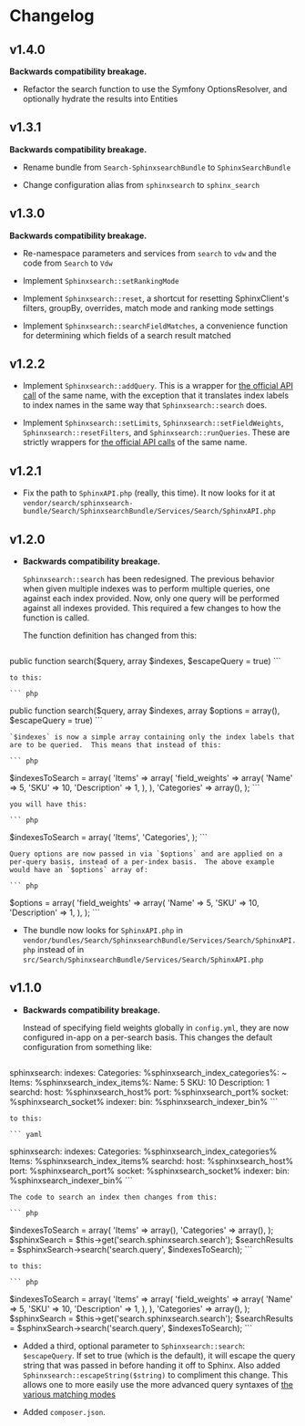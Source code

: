 Changelog
=========

v1.4.0
------

**Backwards compatibility breakage.**

* Refactor the search function to use the Symfony OptionsResolver, and optionally hydrate the results into Entities

v1.3.1
------

**Backwards compatibility breakage.**

* Rename bundle from `Search-SphinxsearchBundle` to `SphinxSearchBundle`

* Change configuration alias from `sphinxsearch` to `sphinx_search`

v1.3.0
------

**Backwards compatibility breakage.**

* Re-namespace parameters and services from `search` to `vdw` and the code from `Search` to `Vdw`

* Implement `Sphinxsearch::setRankingMode`

* Implement `Sphinxsearch::reset`, a shortcut for resetting SphinxClient's filters, groupBy, overrides, match mode and ranking mode settings

* Implement `Sphinxsearch::searchFieldMatches`, a convenience function for determining which fields of a search result matched

v1.2.2
------

* Implement `Sphinxsearch::addQuery`.  This is a wrapper for [the official API call](http://sphinxsearch.com/docs/current.html#api-reference) of the same name, with the exception that it translates index labels to index names in the same way that `Sphinxsearch::search` does.

* Implement `Sphinxsearch::setLimits`, `Sphinxsearch::setFieldWeights`, `Sphinxsearch::resetFilters`, and `Sphinxsearch::runQueries`.  These are strictly wrappers for [the official API calls](http://sphinxsearch.com/docs/current.html#api-reference) of the same name.

v1.2.1
------

* Fix the path to `SphinxAPI.php` (really, this time).  It now looks for it at `vendor/search/sphinxsearch-bundle/Search/SphinxsearchBundle/Services/Search/SphinxAPI.php`

v1.2.0
------

* **Backwards compatibility breakage.**

    `Sphinxsearch::search` has been redesigned.  The previous behavior when given multiple indexes was to perform multiple queries, one against each index provided.  Now, only one query will be performed against all indexes provided.  This required a few changes to how the function is called.

    The function definition has changed from this:

    ``` php
public function search($query, array $indexes, $escapeQuery = true)
    ```

    to this:

    ``` php
public function search($query, array $indexes, array $options = array(), $escapeQuery = true)
    ```

    `$indexes` is now a simple array containing only the index labels that are to be queried.  This means that instead of this:

    ``` php
$indexesToSearch = array(
  'Items' => array(
    'field_weights' => array(
      'Name' => 5,
      'SKU' => 10,
      'Description' => 1,
    ),
  ),
  'Categories' => array(),
);
    ```

    you will have this:

    ``` php
$indexesToSearch = array(
  'Items',
  'Categories',
);
    ```

    Query options are now passed in via `$options` and are applied on a per-query basis, instead of a per-index basis.  The above example would have an `$options` array of:

    ``` php
$options = array(
  'field_weights' => array(
    'Name' => 5,
    'SKU' => 10,
    'Description' => 1,
  ),
);
    ```

* The bundle now looks for `SphinxAPI.php` in `vendor/bundles/Search/SphinxsearchBundle/Services/Search/SphinxAPI.php` instead of in `src/Search/SphinxsearchBundle/Services/Search/SphinxAPI.php`

v1.1.0
------

* **Backwards compatibility breakage.**

    Instead of specifying field weights globally in `config.yml`, they are now configured in-app on a per-search basis.  This changes the default configuration from something like:

    ``` yaml
sphinxsearch:
    indexes:
        Categories:
            %sphinxsearch_index_categories%: ~
        Items:
            %sphinxsearch_index_items%:
                Name:        5
                SKU:         10
                Description: 1
    searchd:
        host:   %sphinxsearch_host%
        port:   %sphinxsearch_port%
        socket: %sphinxsearch_socket%
    indexer:
        bin:    %sphinxsearch_indexer_bin%
    ```

    to this:

    ``` yaml
sphinxsearch:
    indexes:
        Categories: %sphinxsearch_index_categories%
        Items:      %sphinxsearch_index_items%
    searchd:
        host:   %sphinxsearch_host%
        port:   %sphinxsearch_port%
        socket: %sphinxsearch_socket%
    indexer:
        bin:    %sphinxsearch_indexer_bin%
    ```

    The code to search an index then changes from this:

    ``` php
$indexesToSearch = array(
  'Items' => array(),
  'Categories' => array(),
);
$sphinxSearch = $this->get('search.sphinxsearch.search');
$searchResults = $sphinxSearch->search('search.query', $indexesToSearch);
    ```

    to this:

    ``` php
$indexesToSearch = array(
  'Items' => array(
    'field_weights' => array(
      'Name' => 5,
      'SKU' => 10,
      'Description' => 1,
    ),
  ),
  'Categories' => array(),
);
$sphinxSearch = $this->get('search.sphinxsearch.search');
$searchResults = $sphinxSearch->search('search.query', $indexesToSearch);
    ```

* Added a third, optional parameter to `Sphinxsearch::search`: `$escapeQuery`.  If set to true (which is the default), it will escape the query string that was passed in before handing it off to Sphinx.  Also added `Sphinxsearch::escapeString($string)` to compliment this change.  This allows one to more easily use the more advanced query syntaxes of [the various matching modes](http://sphinxsearch.com/docs/current.html#matching-modes)

* Added `composer.json`.

